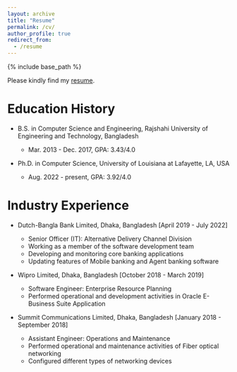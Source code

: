 ```yaml
---
layout: archive
title: "Resume"
permalink: /cv/
author_profile: true
redirect_from:
  - /resume
---
```


{% include base_path %}

Please kindly find my [resume](https://drive.google.com/file/d/1SJSCWHs-YaLSkBPesrCySecK7BXYebee/view?usp=sharing).

Education History
======
* B.S. in Computer Science and Engineering, Rajshahi University of Engineering and Technology, Bangladesh
  * Mar. 2013 - Dec. 2017, GPA: 3.43/4.0

* Ph.D. in Computer Science, University of Louisiana at Lafayette, LA, USA
  * Aug. 2022 - present, GPA: 3.92/4.0

Industry Experience
======

* Dutch-Bangla Bank Limited, Dhaka, Bangladesh [April 2019 - July 2022]
  * Senior Officer (IT): Alternative Delivery Channel Division
  * Working as a member of the software development team
  * Developing and monitoring core banking applications
  * Updating features of Mobile banking and Agent banking software 

* Wipro Limited, Dhaka, Bangladesh [October 2018 - March 2019]
  * Software Engineer: Enterprise Resource Planning 
  * Performed operational and development activities in Oracle E-Business Suite Application

* Summit Communications Limited, Dhaka, Bangladesh [January 2018 - September 2018]
  * Assistant Engineer: Operations and Maintenance 
  * Performed operational and maintenance activities of Fiber optical networking
  * Configured different types of networking devices
  

  
